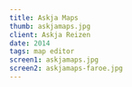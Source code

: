 ```yaml
---
title: Askja Maps
thumb: askjamaps.jpg
client: Askja Reizen
date: 2014
tags: map editor
screen1: askjamaps.jpg
screen2: askjamaps-faroe.jpg
---
```

